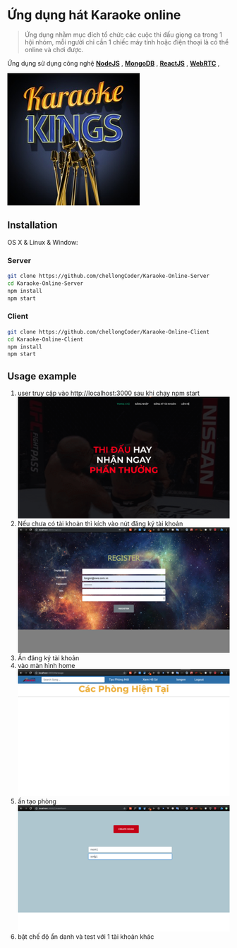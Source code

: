 # Ứng dụng hát Karaoke online
> Ứng dụng nhằm mục đích tổ chức các cuộc thi đấu giọng ca trong 1 hội nhóm, mỗi người chỉ cần 1 chiếc máy tính hoặc điện thoại là có thể online và chơi được.

Ứng dụng sử dụng công nghệ 
[**NodeJS**](https://nodejs.org/en/) ,
[**MongoDB**](https://www.mongodb.com/what-is-mongodb) ,
[**ReactJS**](https://reactjs.org/) ,
[**WebRTC**](https://peerjs.com/) , 

![](karaoke.jpg)

## Installation

OS X & Linux & Window:

### Server
```sh
git clone https://github.com/chellongCoder/Karaoke-Online-Server
cd Karaoke-Online-Server
npm install 
npm start
```

### Client
```sh
git clone https://github.com/chellongCoder/Karaoke-Online-Client
cd Karaoke-Online-Client
npm install 
npm start
```

## Usage example

1. user truy cập vào http://localhost:3000 sau khi chạy npm start 
![](1.png)
2. Nếu chưa có tài khoản thì kích vào nút đăng ký tài khoản
![](2.png)
3. Ấn đăng ký tài khoản 
4. vào màn hình home 
![](3.png)
5. ấn tạo phòng 
![](4.png)
6. bật chế độ ẩn danh và test với 1 tài khoản khác 

